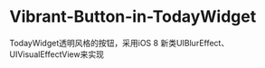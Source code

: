 Vibrant-Button-in-TodayWidget
=============================

TodayWidget透明风格的按钮，采用iOS 8 新类UIBlurEffect、UIVisualEffectView来实现
